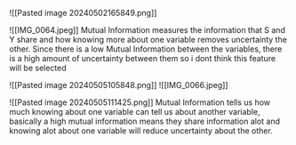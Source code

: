 ![[Pasted image 20240502165849.png]]

![[IMG_0064.jpeg]]
Mutual Information measures the information that S and Y share and how knowing more about one variable removes uncertainty the other. Since there is a low Mutual Information between the variables, there is a high amount of uncertainty between them so i dont think this feature will be selected

![[Pasted image 20240505105848.png]]
![[IMG_0066.jpeg]]

![[Pasted image 20240505111425.png]]
Mutual Information tells us how much knowing about one variable can tell us about another variable, basically a high mutual information means they share information alot and knowing alot about one variable will reduce uncertainty about the other. 

